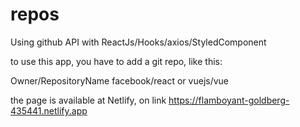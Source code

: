 

# repos
 Using github API with ReactJs/Hooks/axios/StyledComponent

to use this app, you have to add a git repo, like this:

Owner/RepositoryName
facebook/react or vuejs/vue

the page is available at Netlify, on link https://flamboyant-goldberg-435441.netlify.app
